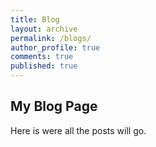 ```yaml
---
title: Blog
layout: archive
permalink: /blogs/
author_profile: true
comments: true
published: true
---
```


##  My Blog Page
Here is were all the posts will go.
